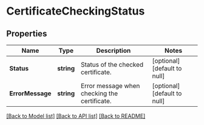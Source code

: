 # CertificateCheckingStatus

## Properties
Name | Type | Description | Notes
------------ | ------------- | ------------- | -------------
**Status** | **string** | Status of the checked certificate. | [optional] [default to null]
**ErrorMessage** | **string** | Error message when checking the certificate. | [optional] [default to null]

[[Back to Model list]](../README.md#documentation-for-models) [[Back to API list]](../README.md#documentation-for-api-endpoints) [[Back to README]](../README.md)

